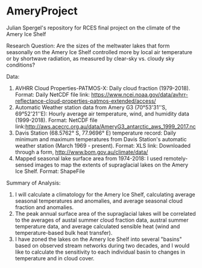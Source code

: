 # AmeryProject
Julian Spergel's repository for RCES final project on the climate of the Amery Ice Shelf


Research Question: Are the sizes of the meltwater lakes that form seasonally on the Amery Ice Shelf controlled more by local air temperature or by shortwave radiation, as measured by clear-sky vs. cloudy sky conditions?

Data:
1. AVHRR Cloud Properties-PATMOS-X: Daily cloud fraction (1979-2018). Format: Daily NetCDF file
  link: https://www.ncei.noaa.gov/data/avhrr-reflectance-cloud-properties-patmos-extended/access/
2. Automatic Weather station data from Amery G3 (70°53'31''S,	69°52'21''E): Hourly average air temperature, wind, and humidity data (1999-2018). Format: NetCDF file
  link:http://aws.acecrc.org.au/data/AmeryG3_antarctic_aws_1999_2017.nc
3. Davis Station (68.5762° S, 77.9696° E) temperature record: Daily minimum and maximum temperatures from Davis Station's automatic weather station (March 1969 - present). Format: XLS
  link: Downloaded through a form, http://www.bom.gov.au/climate/data/
4. Mapped seasonal lake surface area from 1974-2018: I used remotely-sensed images to map the extents of supraglacial lakes on the Amery Ice Shelf. Format: ShapeFile

Summary of Analysis:

1. I will calculate a climatology for the Amery Ice Shelf, calculating average seasonal temperatures and anomalies, and average seasonal cloud fraction and anomalies. 
2. The peak annual surface area of the supraglacial lakes will be correlated to the averages of austal summer cloud fraction data, austral summer temperature data, and average calculated sensible heat (wind and temperature-based bulk heat transfer).
3. I have zoned the lakes on the Amery Ice Shelf into several "basins" based on observed stream networks during two decades, and I would like to calculate the sensitivity to each individual basin to changes in temperature and in cloud cover. 

  
